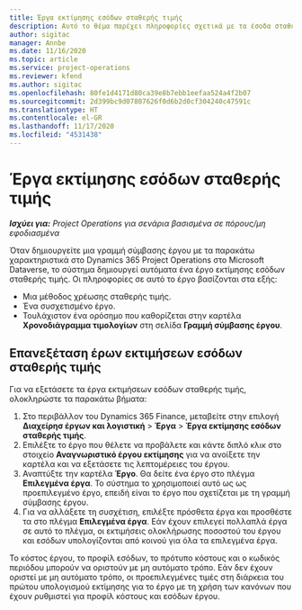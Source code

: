 ```yaml
---
title: Έργα εκτίμησης εσόδων σταθερής τιμής
description: Αυτό το θέμα παρέχει πληροφορίες σχετικά με τα έσοδα σταθερής τιμής σε έργα.
author: sigitac
manager: Annbe
ms.date: 11/16/2020
ms.topic: article
ms.service: project-operations
ms.reviewer: kfend
ms.author: sigitac
ms.openlocfilehash: 80fe1d4171d80ca39e8b7ebb1eefaa524a4f2b07
ms.sourcegitcommit: 2d399bc9d07807626f0d6b2d0cf304240c47591c
ms.translationtype: HT
ms.contentlocale: el-GR
ms.lasthandoff: 11/17/2020
ms.locfileid: "4531438"
---
```

# <a name="fixed-price-revenue-estimate-projects"></a>Έργα εκτίμησης εσόδων σταθερής τιμής 

_**Ισχύει για:** Project Operations για σενάρια βασισμένα σε πόρους/μη εφοδιασμένα_

Όταν δημιουργείτε μια γραμμή σύμβασης έργου με τα παρακάτω χαρακτηριστικά στο Dynamics 365 Project Operations στο Microsoft Dataverse, το σύστημα δημιουργεί αυτόματα ένα έργο εκτίμησης εσόδων σταθερής τιμής. Οι πληροφορίες σε αυτό το έργο βασίζονται στα εξής:

  - Μια μέθοδος χρέωσης σταθερής τιμής.
  - Ένα συσχετισμένο έργο.
  - Τουλάχιστον ένα ορόσημο που καθορίζεται στην καρτέλα **Χρονοδιάγραμμα τιμολογίων** στη σελίδα **Γραμμή σύμβασης έργου**.

## <a name="review-fixed-price-revenue-estimates-projects"></a>Επανεξέταση έρων εκτιμήσεων εσόδων σταθερής τιμής
Για να εξετάσετε τα έργα εκτιμήσεων εσόδων σταθερής τιμής, ολοκληρώστε τα παρακάτω βήματα:

1. Στο περιβάλλον του Dynamics 365 Finance, μεταβείτε στην επιλογή **Διαχείρησ έργων και λογιστική** > **Έργα** > **Έργα εκτίμησης εσόδων σταθερής τιμής**.
2. Επιλέξτε το έργο που θέλετε να προβάλετε και κάντε διπλό κλικ στο στοιχείο **Αναγνωριστικό έργου εκτίμησης** για να ανοίξετε την καρτέλα και να εξετάσετε τις λεπτομέρειες του έργου.
3. Αναπτύξτε την καρτέλα **Έργο**. Θα δείτε ένα έργο στο πλέγμα **Επιλεγμένα έργα**. Το σύστημα το χρησιμοποιεί αυτό ως ως προεπιλεγμένο έργο, επειδή είναι το έργο που σχετίζεται με τη γραμμή σύμβασης έργου. 
4. Για να αλλάξετε τη συσχέτιση, επιλέξτε πρόσθετα έργα και προσθέστε τα στο πλέγμα **Επιλεγμένα έργα**. Εάν έχουν επιλεγεί πολλαπλά έργα σε αυτό το πλέγμα, οι εκτιμήσεις ολοκλήρωσης ποσοστού του έργου και εσόδων υπολογίζονται από κοινού για όλα τα επιλεγμένα έργα.

  Το κόστος έργου, το προφίλ εσόδων, το πρότυπο κόστους και ο κωδικός περιόδου μπορούν να οριστούν με μη αυτόματο τρόπο. Εάν δεν έχουν οριστεί με μη αυτόματο τρόπο, οι προεπιλεγμένες τιμές στη διάρκεια του πρώτου υπολογισμού εκτίμησης για το έργο με τη χρήση των κανόνων που έχουν ρυθμιστεί για προφίλ κόστους και εσόδων έργου.

